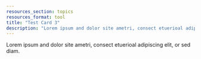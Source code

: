 ```yaml
---
resources_section: topics
resources_format: tool
title: "Test Card 3"
description: "Lorem ipsum and dolor site ametri, consect etuerioal adipiscing elit, or sed diam."
---
```


Lorem ipsum and dolor site ametri, consect etuerioal adipiscing elit, or sed diam.
